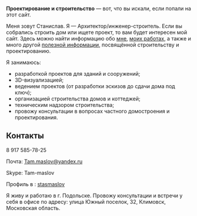 **Проектирование и строительство** — вот, что вы искали, если попали на этот сайт.

Меня зовут Станислав. Я — Архитектор/инженер-строитель.
Если вы собрались строить дом или ищете проект, то вам будет интересен мой сайт.
Здесь можно найти информацию обо [мне](about/), [моих работах](portfolio/), а также и много другой [полезной информации](articles/), посвящённой строительству и проектированию.

Я занимаюсь:

* разработкой проектов для зданий и сооружений;
* 3D-визуализацией;
* ведением проектов (от разработки эскизов до сдачи дома под ключ);
* организацией строительства домов и коттеджей;
* техническим надзором строительства;
* провожу консультации в вопросах частного домостроения и проектирования.

## Контакты

<i class="fa fa-mobile"></i> 8 917 585-78-25

Почта: Tam.maslov@yandex.ru

Skype: Tam-maslov

Профиль в <i class="fa fa-vk"></i>: [stasmaslov](https://vk.com/stasmaslov)

Я живу и работаю в г. Подольске.
Провожу консультации и встречи у себя в офисе по адресу: улица Южный поселок, 32, Климовск, Московская область.

<div class="map map_type_js i-bem" data-bem='{ "map": { "points": [[55.367315, 37.537928]] } }'></div>
